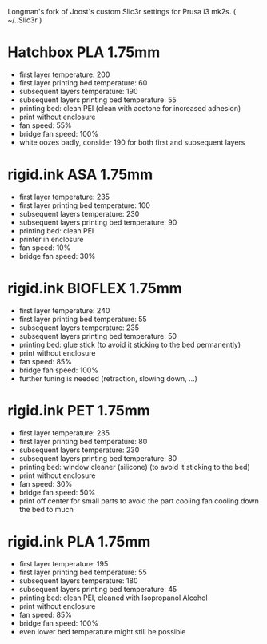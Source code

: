 Longman's fork of Joost's custom Slic3r settings for Prusa i3 mk2s. ( ~/..Slic3r )

# Hatchbox PLA 1.75mm

+ first layer temperature: 200
+ first layer printing bed temperature: 60
+ subsequent layers temperature: 190 
+ subsequent layers printing bed temperature: 55
+ printing bed: clean PEI (clean with acetone for increased adhesion)
+ print without enclosure
+ fan speed: 55%
+ bridge fan speed: 100%
+ white oozes badly, consider 190 for both first and subsequent layers

# rigid.ink ASA 1.75mm

+ first layer temperature: 235
+ first layer printing bed temperature: 100
+ subsequent layers temperature: 230 
+ subsequent layers printing bed temperature: 90
+ printing bed: clean PEI
+ printer in enclosure
+ fan speed: 10%
+ bridge fan speed: 30%

# rigid.ink BIOFLEX 1.75mm

+ first layer temperature: 240
+ first layer printing bed temperature: 55
+ subsequent layers temperature: 235 
+ subsequent layers printing bed temperature: 50
+ printing bed: glue stick (to avoid it sticking to the bed permanently)
+ print without enclosure
+ fan speed: 85%
+ bridge fan speed: 100%
+ further tuning is needed (retraction, slowing down, ...)

# rigid.ink PET 1.75mm

+ first layer temperature: 235
+ first layer printing bed temperature: 80
+ subsequent layers temperature: 230 
+ subsequent layers printing bed temperature: 80
+ printing bed: window cleaner (silicone) (to avoid it sticking to the bed)
+ print without enclosure
+ fan speed: 30%
+ bridge fan speed: 50%
+ print off center for small parts to avoid the part cooling fan cooling down the bed to much

# rigid.ink PLA 1.75mm

+ first layer temperature: 195
+ first layer printing bed temperature: 55
+ subsequent layers temperature: 180 
+ subsequent layers printing bed temperature: 45
+ printing bed: clean PEI, cleaned with Isopropanol Alcohol
+ print without enclosure
+ fan speed: 85%
+ bridge fan speed: 100%
+ even lower bed temperature might still be possible

